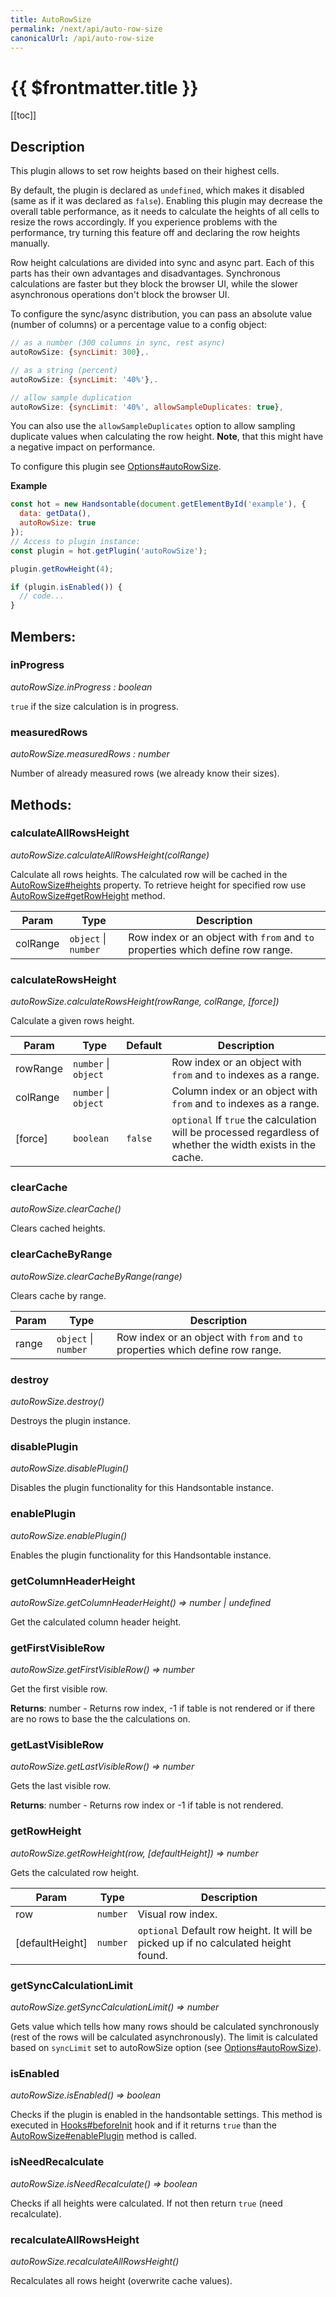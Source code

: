 ```yaml
---
title: AutoRowSize
permalink: /next/api/auto-row-size
canonicalUrl: /api/auto-row-size
---
```


# {{ $frontmatter.title }}

[[toc]]

## Description


This plugin allows to set row heights based on their highest cells.

By default, the plugin is declared as `undefined`, which makes it disabled (same as if it was declared as `false`).
Enabling this plugin may decrease the overall table performance, as it needs to calculate the heights of all cells to
resize the rows accordingly.
If you experience problems with the performance, try turning this feature off and declaring the row heights manually.

Row height calculations are divided into sync and async part. Each of this parts has their own advantages and
disadvantages. Synchronous calculations are faster but they block the browser UI, while the slower asynchronous
operations don't block the browser UI.

To configure the sync/async distribution, you can pass an absolute value (number of columns) or a percentage value to a config object:
```js
// as a number (300 columns in sync, rest async)
autoRowSize: {syncLimit: 300},.

// as a string (percent)
autoRowSize: {syncLimit: '40%'},.

// allow sample duplication
autoRowSize: {syncLimit: '40%', allowSampleDuplicates: true},
```

You can also use the `allowSampleDuplicates` option to allow sampling duplicate values when calculating the row
height. __Note__, that this might have a negative impact on performance.

To configure this plugin see [Options#autoRowSize](./options/#autorowsize).

**Example**  
```js
const hot = new Handsontable(document.getElementById('example'), {
  data: getData(),
  autoRowSize: true
});
// Access to plugin instance:
const plugin = hot.getPlugin('autoRowSize');

plugin.getRowHeight(4);

if (plugin.isEnabled()) {
  // code...
}
```

## Members:

### inProgress

_autoRowSize.inProgress : boolean_

`true` if the size calculation is in progress.



### measuredRows

_autoRowSize.measuredRows : number_

Number of already measured rows (we already know their sizes).


## Methods:

### calculateAllRowsHeight

_autoRowSize.calculateAllRowsHeight(colRange)_

Calculate all rows heights. The calculated row will be cached in the [AutoRowSize#heights](./auto-row-size/#heights) property.
To retrieve height for specified row use [AutoRowSize#getRowHeight](./auto-row-size/#getrowheight) method.


| Param | Type | Description |
| --- | --- | --- |
| colRange | <code>object</code> \| <code>number</code> | Row index or an object with `from` and `to` properties which define row range. |



### calculateRowsHeight

_autoRowSize.calculateRowsHeight(rowRange, colRange, [force])_

Calculate a given rows height.


| Param | Type | Default | Description |
| --- | --- | --- | --- |
| rowRange | <code>number</code> \| <code>object</code> |  | Row index or an object with `from` and `to` indexes as a range. |
| colRange | <code>number</code> \| <code>object</code> |  | Column index or an object with `from` and `to` indexes as a range. |
| [force] | <code>boolean</code> | <code>false</code> | `optional` If `true` the calculation will be processed regardless of whether the width exists in the cache. |



### clearCache

_autoRowSize.clearCache()_

Clears cached heights.



### clearCacheByRange

_autoRowSize.clearCacheByRange(range)_

Clears cache by range.


| Param | Type | Description |
| --- | --- | --- |
| range | <code>object</code> \| <code>number</code> | Row index or an object with `from` and `to` properties which define row range. |



### destroy

_autoRowSize.destroy()_

Destroys the plugin instance.



### disablePlugin

_autoRowSize.disablePlugin()_

Disables the plugin functionality for this Handsontable instance.



### enablePlugin

_autoRowSize.enablePlugin()_

Enables the plugin functionality for this Handsontable instance.



### getColumnHeaderHeight

_autoRowSize.getColumnHeaderHeight() ⇒ number | undefined_

Get the calculated column header height.



### getFirstVisibleRow

_autoRowSize.getFirstVisibleRow() ⇒ number_

Get the first visible row.


**Returns**: number - Returns row index, -1 if table is not rendered or if there are no rows to base the the calculations on.  

### getLastVisibleRow

_autoRowSize.getLastVisibleRow() ⇒ number_

Gets the last visible row.


**Returns**: number - Returns row index or -1 if table is not rendered.  

### getRowHeight

_autoRowSize.getRowHeight(row, [defaultHeight]) ⇒ number_

Gets the calculated row height.


| Param | Type | Description |
| --- | --- | --- |
| row | <code>number</code> | Visual row index. |
| [defaultHeight] | <code>number</code> | `optional` Default row height. It will be picked up if no calculated height found. |



### getSyncCalculationLimit

_autoRowSize.getSyncCalculationLimit() ⇒ number_

Gets value which tells how many rows should be calculated synchronously (rest of the rows will be calculated
asynchronously). The limit is calculated based on `syncLimit` set to autoRowSize option (see [Options#autoRowSize](./options/#autorowsize)).



### isEnabled

_autoRowSize.isEnabled() ⇒ boolean_

Checks if the plugin is enabled in the handsontable settings. This method is executed in [Hooks#beforeInit](./hooks/#beforeinit)
hook and if it returns `true` than the [AutoRowSize#enablePlugin](./auto-row-size/#enableplugin) method is called.



### isNeedRecalculate

_autoRowSize.isNeedRecalculate() ⇒ boolean_

Checks if all heights were calculated. If not then return `true` (need recalculate).



### recalculateAllRowsHeight

_autoRowSize.recalculateAllRowsHeight()_

Recalculates all rows height (overwrite cache values).


